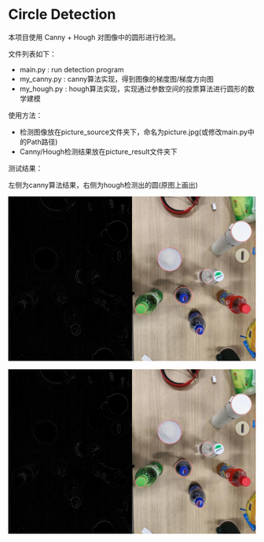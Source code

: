 # Circle Detection

本项目使用 Canny + Hough 对图像中的圆形进行检测。

文件列表如下：

- main.py : run detection program
- my_canny.py : canny算法实现，得到图像的梯度图/梯度方向图
- my_hough.py : hough算法实现，实现通过参数空间的投票算法进行圆形的数学建模

使用方法：

- 检测图像放在picture_source文件夹下，命名为picture.jpg(或修改main.py中的Path路径)
- Canny/Hough检测结果放在picture_result文件夹下

测试结果：

左侧为canny算法结果，右侧为hough检测出的圆(原图上画出)

![image-20230706191741408](https://github.com/JJJYmmm/CircleDetection/blob/master/concat_result.jpg)

![image-20230706192044307](https://github.com/JJJYmmm/CircleDetection/blob/master/concat_result.jpg)
